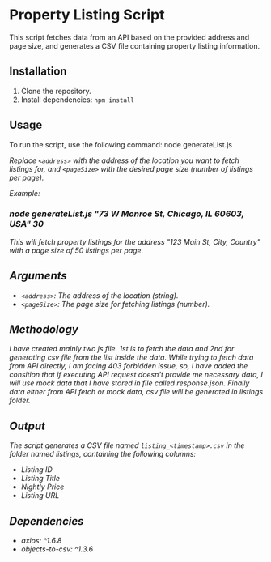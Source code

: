 # Property Listing Script

This script fetches data from an API based on the provided address and page size, and generates a CSV file containing property listing information.

## Installation

1. Clone the repository.
2. Install dependencies: `npm install`

## Usage

To run the script, use the following command: node generateList.js <address> <pageSize>

Replace `<address>` with the address of the location you want to fetch listings for, and `<pageSize>` with the desired page size (number of listings per page).

Example:
### node generateList.js "73 W Monroe St, Chicago, IL 60603, USA" 30

This will fetch property listings for the address "123 Main St, City, Country" with a page size of 50 listings per page.

## Arguments

- `<address>`: The address of the location (string).
- `<pageSize>`: The page size for fetching listings (number).

## Methodology

I have created mainly two js file. 1st is to fetch the data and 2nd for generating csv file from the list inside the data. While trying to fetch data from API directly, I am facing 403 forbidden issue, so, I have added the consition that if executing API request doesn't provide me necessary data, I will use mock data that I have stored in file called response.json. Finally data either from API fetch or mock data, csv file will be generated in listings folder.

## Output

The script generates a CSV file named `listing_<timestamp>.csv` in the folder named listings, containing the following columns:

- Listing ID
- Listing Title
- Nightly Price
- Listing URL

## Dependencies
- axios: ^1.6.8
- objects-to-csv: ^1.3.6

